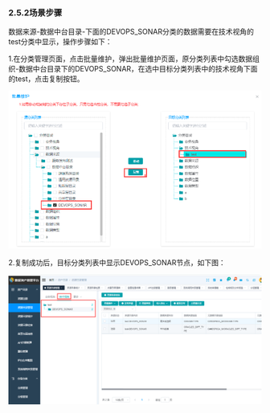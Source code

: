### 2.5.2场景步骤

数据来源-数据中台目录-下面的DEVOPS_SONAR分类的数据需要在技术视角的test分类中显示，操作步骤如下：

1.在分类管理页面，点击批量维护，弹出批量维护页面，原分类列表中勾选数据组织-数据中台目录下的DEVOPS_SONAR，在选中目标分类列表中的技术视角下面的test，点击复制按钮。

![image-20210507101020667](2.5.2%E5%9C%BA%E6%99%AF%E6%AD%A5%E9%AA%A4.assets/image-20210507101020667.png)

2.复制成功后，目标分类列表中显示DEVOPS_SONAR节点，如下图：

![image-20210507101324700](2.5.2%E5%9C%BA%E6%99%AF%E6%AD%A5%E9%AA%A4.assets/image-20210507101324700.png)

